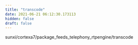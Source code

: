 ```yaml
---
title: "transcode"
date: 2021-06-21 06:12:30.173113
hidden: false
draft: false
---
```


sunxi/cortexa7/package_feeds_telephony_rtpengine/transcode

